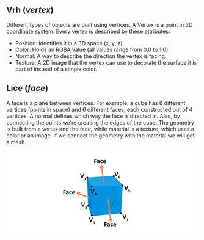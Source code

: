 ## Vrh (*vertex*)

Different types of objects are built using vertices. A Vertex is a point in 3D coordinate system. Every vertex is described by these attributes:

* Position: Identifies it in a 3D space (x, y, z).
* Color: Holds an RGBA value (all values range from 0.0 to 1.0).
* Normal: A way to describe the direction the vertex is facing.
* Texture: A 2D image that the vertex can use to decorate the surface it is part of instead of a simple color.

## Lice (*face*)

A face is a plane between vertices. For example, a cube has 8 different vertices (points in space) and 6 different faces, each constructed out of 4 vertices. A normal defines which way the face is directed in. Also, by connecting the points we're creating the edges of the cube. The geometry is built from a vertex and the face, while material is a texture, which uses a color or an image. If we connect the geometry with the material we will get a mesh.

![](slike/3d-cube.png)
